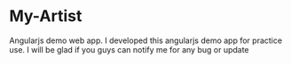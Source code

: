 # My-Artist
Angularjs demo web app.
I developed this angularjs demo app for practice use. I will be glad if you guys can notify me for any bug or update
